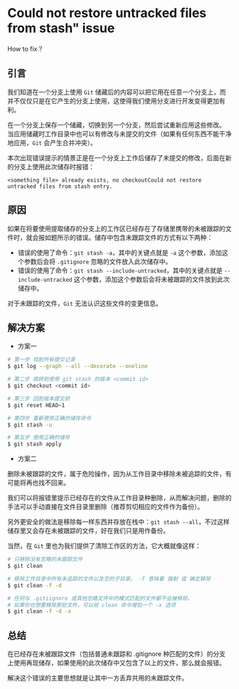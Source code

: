# Could not restore untracked files from stash" issue
How to fix？

## 引言
我们知道在一个分支上使用 `Git` 储藏后的内容可以把它用在任意一个分支上，而并不仅仅只是在它产生的分支上使用，这使得我们使用分支进行开发变得更加有利。

在一个分支上保存一个储藏，切换到另一个分支，然后尝试重新应用这些修改。 当应用储藏时工作目录中也可以有修改与未提交的文件（如果有任何东西不能干净地应用，`Git` 会产生合并冲突）。

本次出现错误提示的情景正是在一个分支上工作后储存了未提交的修改，后面在新的分支上使用此次储存时报错：

```
<something file> already exists, no checkoutCould not restore untracked files from stash entry.
```

## 原因
如果在将要使用提取储存的分支上的工作区已经存在了存储里携带的未被跟踪的文件时，就会报如题所示的错误。储存中包含未跟踪文件的方式有以下两种：
 * 错误的使用了命令：`git stash -a`，其中的关键点就是 `-a` 这个参数，添加这个参数后会将 `.gitignore` 忽略的文件放入此次储存中。
 * 错误的使用了命令：`git stash --include-untracked`，其中的关键点就是 `--include-untracked` 这个参数，添加这个参数后会将未被跟踪的文件放到此次储存中。

对于未跟踪的文件，`Git` 无法认识这些文件的变更信息。

## 解决方案

 * 方案一

```bash
# 第一步 找到所有提交记录
$ git log --graph --all --decorate --oneline

# 第二步 跳转到使用 git stash 的版本 <commit id>
$ git checkout <commit id>

# 第三步 回到版本提交前
$ git reset HEAD~1

# 第四步 重新使用正确的储存命令
$ git stash -u

# 第五步 使用正确的储存
$ git stash apply
```

 * 方案二

删除未被跟踪的文件，属于危险操作，因为从工作目录中移除未被追踪的文件，有可能将再也找不回来。

我们可以将报错里提示已经存在的文件从工作目录种删除，从而解决问题，删除的手法可以手动直接在文件目录里删除（推荐剪切相应的文件作为备份）。

另外更安全的做法是移除每一样东西并存放在栈中：`git stash --all`，不过这样储存里又会存在未被跟踪的文件，好在我们只是用作备份。

当然，在 `Git` 里也为我们提供了清除工作区的方法，它大概就像这样：

```bash
# 只移除没有忽略的未跟踪文件
$ git clean

# 移除工作目录中所有未追踪的文件以及空的子目录。 -f 意味着 强制 或 确定移除
$ git clean -f -d

# 任何与 .gitiignore 或其他忽略文件中的模式匹配的文件都不会被移除。
# 如果你也想要移除那些文件，可以给 clean 命令增加一个 -x 选项
$ git clean -f -d -x
```

## 总结
在已经存在未被跟踪文件（包括普通未跟踪和 .gitignore 种匹配的文件）的分支上使用再现储存，如果使用的此次储存中又包含了以上的文件，那么就会报错。

解决这个错误的主要思想就是让其中一方丢弃共用的未跟踪文件。